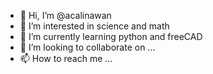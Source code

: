 - 👋 Hi, I’m @acalinawan
- 👀 I’m interested in science and math
- 🌱 I’m currently learning python and freeCAD
- 💞️ I’m looking to collaborate on ...
- 📫 How to reach me ...

<!---
acalinawan/acalinawan is a ✨ special ✨ repository because its `README.md` (this file) appears on your GitHub profile.
You can click the Preview link to take a look at your changes.
--->
